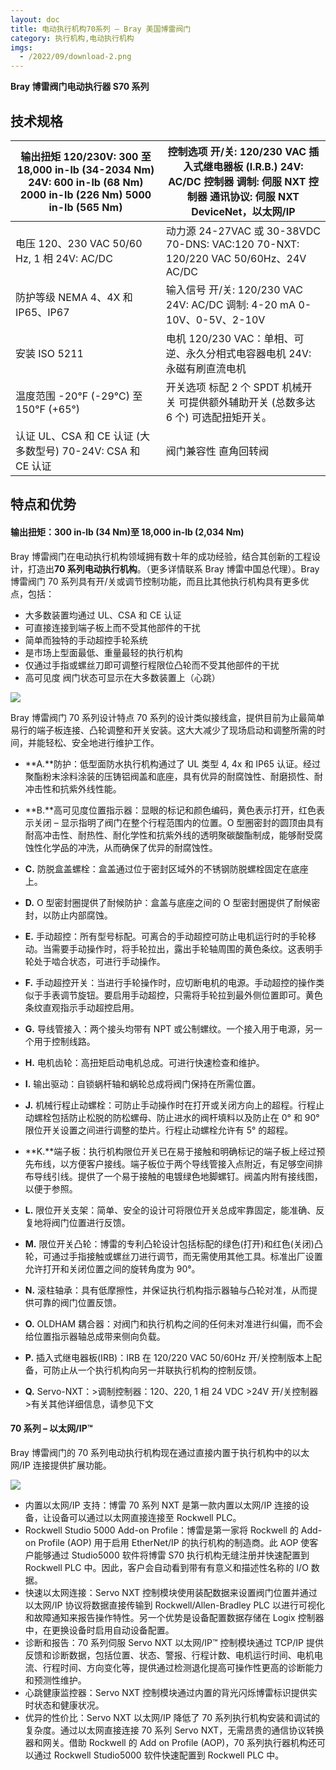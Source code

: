 ```yaml
---
layout: doc
title: 电动执行机构70系列 – Bray 美国博雷阀门
category: 执行机构,电动执行机构
imgs:
  - /2022/09/download-2.png
---
```


**Bray 博雷阀门电动执行器 S70 系列**

## 技术规格

| 输出扭矩 120/230V: 300 至 18,000 in-lb (34-2034 Nm) 24V: 600 in-lb (68 Nm) 2000 in-lb (226 Nm) 5000 in-lb (565 Nm) | 控制选项 开/关: 120/230 VAC 插入式继电器板 (I.R.B.) 24V: AC/DC 控制器 调制: 伺服 NXT 控制器 通讯协议: 伺服 NXT DeviceNet，以太网/IP |
| ------------------------------------------------------------------------------------------------------------------ | ----------------------------------------------------------------------------------------------------------------------------------- |
| 电压 120、230 VAC 50/60 Hz, 1 相 24V: AC/DC                                                                        | 动力源 24-27VAC 或 30-38VDC 70-DNS: VAC:120 70-NXT: 120/220 VAC 50/60Hz、24V AC/DC                                                  |
| 防护等级 NEMA 4、4X 和 IP65、IP67                                                                                  | 输入信号 开/关: 120/230 VAC 24V: AC/DC 调制: 4-20 mA 0-10V、0-5V、2-10V                                                             |
| 安装 ISO 5211                                                                                                      | 电机 120/230 VAC：单相、可逆、永久分相式电容器电机 24V: 永磁有刷直流电机                                                            |
| 温度范围 \-20°F (-29°C) 至 150°F (+65°)                                                                            | 开关选项 标配 2 个 SPDT 机械开关 可提供额外辅助开关 (总数多达 6 个) 可选配扭矩开关。                                                |
| 认证 UL、CSA 和 CE 认证 (大多数型号) 70-24V: CSA 和 CE 认证                                                        | 阀门兼容性 直角回转阀                                                                                                               |

## 特点和优势

#### 输出扭矩：300 in-lb (34 Nm)至 18,000 in-lb (2,034 Nm)

Bray 博雷阀门在电动执行机构领域拥有数十年的成功经验，结合其创新的工程设计，打造出**70 系列电动执行机构**。（更多详情联系 Bray 博雷中国总代理）。Bray 博雷阀门 70 系列具有开/关或调节控制功能，而且比其他执行机构具有更多优点，包括：

- 大多数装置均通过 UL、CSA 和 CE 认证
- 可直接连接到端子板上而不受其他部件的干扰
- 简单而独特的手动超控手轮系统
- 是市场上型面最低、重量最轻的执行机构
- 仅通过手指或螺丝刀即可调整行程限位凸轮而不受其他部件的干扰
- 高可见度 阀门状态可显示在大多数装置上（心跳）

![](/2022/09/s70-cutaway-min-721x1024.png)

Bray 博雷阀门 70 系列设计特点 70 系列的设计类似接线盒，提供目前为止最简单易行的端子板连接、凸轮调整和开关安装。这大大减少了现场启动和调整所需的时间，并能轻松、安全地进行维护工作。

- **A.**防护：低型面防水执行机构通过了 UL 类型 4, 4x 和 IP65 认证。经过聚酯粉末涂料涂装的压铸铝阀盖和底座，具有优异的耐腐蚀性、耐磨损性、耐冲击性和抗紫外线性能。
- **B.**高可见度位置指示器：显眼的标记和颜色编码，黄色表示打开，红色表示关闭 – 显示指明了阀门在整个行程范围内的位置。O 型圈密封的圆顶由具有耐高冲击性、耐热性、耐化学性和抗紫外线的透明聚碳酸酯制成，能够耐受腐蚀性化学品的冲洗，从而确保了优异的耐腐蚀性。
- **C.** 防脱盒盖螺栓：盒盖通过位于密封区域外的不锈钢防脱螺栓固定在底座上。
- **D.** O 型密封圈提供了耐候防护：盒盖与底座之间的 O 型密封圈提供了耐候密封，以防止内部腐蚀。
- **E.** 手动超控：所有型号标配。可离合的手动超控可防止电机运行时的手轮移动。当需要手动操作时，将手轮拉出，露出手轮轴周围的黄色条纹。这表明手轮处于啮合状态，可进行手动操作。

- **F.** 手动超控开关：当进行手轮操作时，应切断电机的电源。手动超控的操作类似于手表调节旋钮。要启用手动超控，只需将手轮拉到最外侧位置即可。黄色条纹直观指示手动超控启用。
- **G.** 导线管接入：两个接头均带有 NPT 或公制螺纹。一个接入用于电源，另一个用于控制线路。
- **H.** 电机齿轮：高扭矩启动电机总成。可进行快速检查和维护。
- **I.** 输出驱动：自锁蜗杆轴和蜗轮总成将阀门保持在所需位置。
- **J.** 机械行程止动螺栓：可防止手动操作时在打开或关闭方向上的超程。行程止动螺栓包括防止松脱的防松螺母、防止进水的阀杆填料以及防止在 0° 和 90° 限位开关设置之间进行调整的垫片。行程止动螺栓允许有 5° 的超程。
- **K.**端子板：执行机构限位开关已在易于接触和明确标记的端子板上经过预先布线，以方便客户接线。端子板位于两个导线管接入点附近，有足够空间排布导线引线。提供了一个易于接触的电镀绿色地脚螺钉。阀盖内附有接线图，以便于参照。
- **L.** 限位开关支架：简单、安全的设计可将限位开关总成牢靠固定，能准确、反复地将阀门位置进行反馈。
- **M.** 限位开关凸轮：博雷的专利凸轮设计包括标配的绿色(打开)和红色(关闭)凸轮，可通过手指接触或螺丝刀进行调节，而无需使用其他工具。标准出厂设置允许打开和关闭位置之间的旋转角度为 90°。
- **N.** 滚柱轴承：具有低摩擦性，并保证执行机构指示器轴与凸轮对准，从而提供可靠的阀门位置反馈。
- **O.** OLDHAM 耦合器：对阀门和执行机构之间的任何未对准进行纠偏，而不会给位置指示器轴总成带来侧向负载。
- **P.** 插入式继电器板(IRB)：IRB 在 120/220 VAC 50/60Hz 开/关控制版本上配备，可防止从一个执行机构向另一并联执行机构的控制反馈。
- **Q.** Servo-NXT：>调制控制器：120、220, 1 相 24 VDC >24V 开/关控制器 >有关其他详细信息，请参见下文

#### 70 系列 – 以太网/IP™

Bray 博雷阀门的 70 系列电动执行机构现在通过直接内置于执行机构中的以太网/IP 连接提供扩展功能。

![](/2022/09/download-1.png)

- 内置以太网/IP 支持：博雷 70 系列 NXT 是第一款内置以太网/IP 连接的设备，让设备可以通过以太网直接连接至 Rockwell PLC。
- Rockwell Studio 5000 Add-on Profile：博雷是第一家将 Rockwell 的 Add-on Profile (AOP) 用于启用 EtherNet/IP 的执行机构的制造商。此 AOP 使客户能够通过 Studio5000 软件将博雷 S70 执行机构无缝注册并快速配置到 Rockwell PLC 中。因此，客户会自动看到带有有意义和描述性名称的 I/O 数据。
- 快速以太网连接：Servo NXT 控制模块使用装配数据来设置阀门位置并通过以太网/IP 协议将数据直接传输到 Rockwell/Allen-Bradley PLC 以进行可视化和故障通知来报告操作特性。另一个优势是设备配置数据存储在 Logix 控制器中，在更换设备时启用自动设备配置。
- 诊断和报告：70 系列伺服 Servo NXT 以太网/IP™ 控制模块通过 TCP/IP 提供反馈和诊断数据，包括位置、状态、警报、行程计数、电机运行时间、电机电流、行程时间、方向变化等，提供通过检测退化提高可操作性更高的诊断能力和预测性维护。
- 心跳健康监控器：Servo NXT 控制模块通过内置的背光闪烁博雷标识提供实时状态和健康状况。
- 优异的性价比：Servo NXT 以太网/IP 降低了 70 系列执行机构安装和调试的复杂度。通过以太网直接连接 70 系列 Servo NXT，无需昂贵的通信协议转换器和网关。借助 Rockwell 的 Add on Profile (AOP)，70 系列执行器机构还可以通过 Rockwell Studio5000 软件快速配置到 Rockwell PLC 中。
